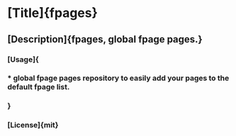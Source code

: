 # [Title]{fpages}
## [Description]{fpages, global fpage pages.}

### [Usage]{
###  * global fpage pages repository to easily add your pages to the default fpage list.
### }

### [License]{mit}
